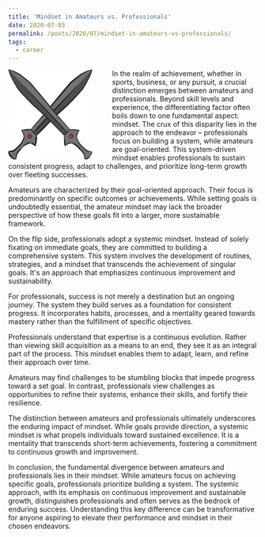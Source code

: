 ```yaml
---
title: 'Mindset in Amateurs vs. Professionals'
date: 2020-07-03
permalink: /posts/2020/07/mindset-in-amateurs-vs-professionals/
tags:
  - career
---
```


<img width="170" alt="sword" src="/images/posts/mindset-in-amateurs-vs-professionals.png" style="float: left; margin-right: 40px;" /> In the realm of achievement, whether in sports, business, or any pursuit, a crucial distinction emerges between amateurs and professionals. Beyond skill levels and experience, the differentiating factor often boils down to one fundamental aspect: mindset. The crux of this disparity lies in the approach to the endeavor – professionals focus on building a system, while amateurs are goal-oriented. This system-driven mindset enables professionals to sustain consistent progress, adapt to challenges, and prioritize long-term growth over fleeting successes.

Amateurs are characterized by their goal-oriented approach. Their focus is predominantly on specific outcomes or achievements. While setting goals is undoubtedly essential, the amateur mindset may lack the broader perspective of how these goals fit into a larger, more sustainable framework.

On the flip side, professionals adopt a systemic mindset. Instead of solely fixating on immediate goals, they are committed to building a comprehensive system. This system involves the development of routines, strategies, and a mindset that transcends the achievement of singular goals. It's an approach that emphasizes continuous improvement and sustainability.

For professionals, success is not merely a destination but an ongoing journey. The system they build serves as a foundation for consistent progress. It incorporates habits, processes, and a mentality geared towards mastery rather than the fulfillment of specific objectives.

Professionals understand that expertise is a continuous evolution. Rather than viewing skill acquisition as a means to an end, they see it as an integral part of the process. This mindset enables them to adapt, learn, and refine their approach over time.

Amateurs may find challenges to be stumbling blocks that impede progress toward a set goal. In contrast, professionals view challenges as opportunities to refine their systems, enhance their skills, and fortify their resilience.

The distinction between amateurs and professionals ultimately underscores the enduring impact of mindset. While goals provide direction, a systemic mindset is what propels individuals toward sustained excellence. It is a mentality that transcends short-term achievements, fostering a commitment to continuous growth and improvement.

In conclusion, the fundamental divergence between amateurs and professionals lies in their mindset. While amateurs focus on achieving specific goals, professionals prioritize building a system. The systemic approach, with its emphasis on continuous improvement and sustainable growth, distinguishes professionals and often serves as the bedrock of enduring success. Understanding this key difference can be transformative for anyone aspiring to elevate their performance and mindset in their chosen endeavors.
